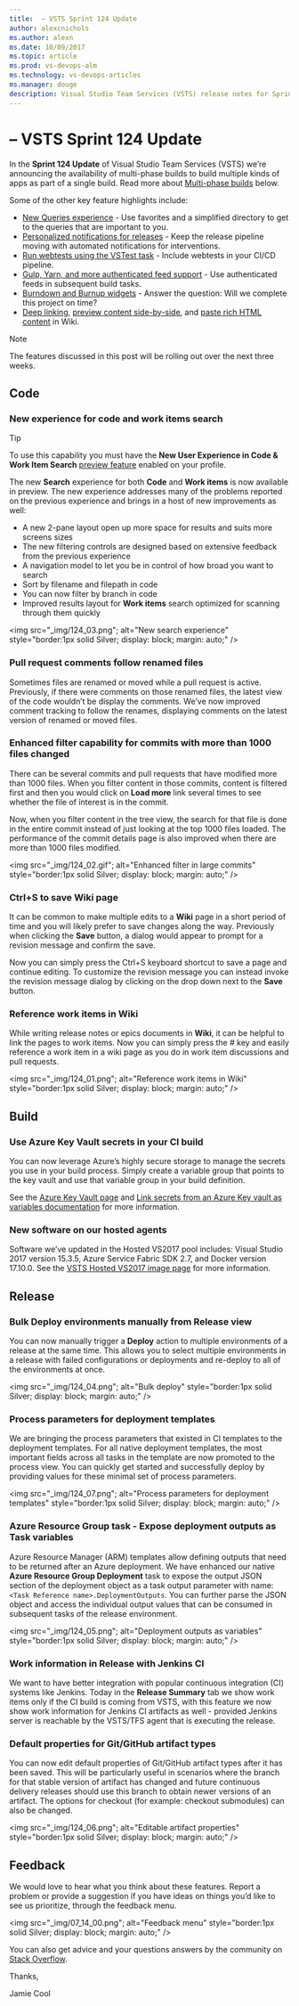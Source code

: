 ```yaml
---
title:  – VSTS Sprint 124 Update
author: alexcnichols
ms.author: alexn
ms.date: 10/09/2017
ms.topic: article
ms.prod: vs-devops-alm
ms.technology: vs-devops-articles
ms.manager: douge
description: Visual Studio Team Services (VSTS) release notes for Sprint 124 Update on October 9, 2017.
---
```


#  – VSTS Sprint 124 Update

In the **Sprint 124 Update** of Visual Studio Team Services (VSTS) we’re announcing the availability of multi-phase builds to build multiple kinds of apps as part of a single build. Read more about [Multi-phase builds](#multi-phase-builds) below.

Some of the other key feature highlights include:

* [New Queries experience](#new-queries-experience) - Use favorites and a simplified directory to get to the queries that are important to you.
* [Personalized notifications for releases](#personalized-notifications-for-releases) - Keep the release pipeline moving with automated notifications for interventions.
* [Run webtests using the VSTest task](#run-webtests-using-the-vstest-task) - Include webtests in your CI/CD pipeline.
* [Gulp, Yarn, and more authenticated feed support](#gulp-yarn-and-more-authenticated-feed-support) - Use authenticated feeds in subsequent build tasks.
* [Burndown and Burnup widgets](#burndown-and-burnup-widgets) - Answer the question: Will we complete this project on time?
* [Deep linking](#wiki-page-deep-linking), [preview content side-by-side](#preview-content-as-you-edit-wiki-pages), and [paste rich HTML content](#paste-rich-content-as-html) in Wiki.

> [!NOTE]
> The features discussed in this post will be rolling out over the next three weeks.

## Code

### New experience for code and work items search

> [!TIP]
> To use this capability you must have the **New User Experience in Code & Work Item Search** [preview feature](https://www.visualstudio.com/docs/collaborate/preview-features) enabled on your profile.

The new **Search** experience for both **Code** and **Work items** is now available in preview. The new experience addresses many of the problems reported on the previous experience and brings in a host of new improvements as well:

* A new 2-pane layout open up more space for results and suits more screens sizes
* The new filtering controls are designed based on extensive feedback from the previous experience
* A navigation model to let you be in control of how broad you want to search
* Sort by filename and filepath in code
* You can now filter by branch in code
* Improved results layout for **Work items** search optimized for scanning through them quickly

<img src="_img/124_03.png"; alt="New search experience" style="border:1px solid Silver; display: block; margin: auto;" />

### Pull request comments follow renamed files

Sometimes files are renamed or moved while a pull request is active. Previously, if there were comments on those renamed files, the latest view of the code wouldn’t be display the comments. We’ve now improved comment tracking to follow the renames, displaying comments on the latest version of renamed or moved files.

### Enhanced filter capability for commits with more than 1000 files changed

There can be several commits and pull requests that have modified more than 1000 files. When you filter content in those commits, content is filtered first and then you would click on **Load more** link several times to see whether the file of interest is in the commit.

Now, when you filter content in the tree view, the search for that file is done in the entire commit instead of just looking at the top 1000 files loaded. The performance of the commit details page is also improved when there are more than 1000 files modified.

<img src="_img/124_02.gif"; alt="Enhanced filter in large commits" style="border:1px solid Silver; display: block; margin: auto;" />

### Ctrl+S to save Wiki page

It can be common to make multiple edits to a **Wiki** page in a short period of time and you will likely prefer to save changes along the way. Previously when clicking the **Save** button, a dialog would appear to prompt for a revision message and confirm the save.

Now you can simply press the Ctrl+S keyboard shortcut to save a page and continue editing. To customize the revision message you can instead invoke the revision message dialog by clicking on the drop down next to the **Save** button.

### Reference work items in Wiki

While writing release notes or epics documents in **Wiki**, it can be helpful to link the pages to work items. Now you can simply press the # key and easily reference a work item in a wiki page as you do in work item discussions and pull requests.

<img src="_img/124_01.png"; alt="Reference work items in Wiki" style="border:1px solid Silver; display: block; margin: auto;" />

## Build

### Use Azure Key Vault secrets in your CI build

You can now leverage Azure’s highly secure storage to manage the secrets you use in your build process. Simply create a variable group that points to the key vault and use that variable group in your build definition.

See the [Azure Key Vault page](https://azure.microsoft.com/en-us/services/key-vault/) and [Link secrets from an Azure Key vault as variables documentation](https://docs.microsoft.com/en-us/vsts/build-release/concepts/library/variable-groups) for more information.

### New software on our hosted agents

Software we’ve updated in the Hosted VS2017 pool includes: Visual Studio 2017 version 15.3.5, Azure Service Fabric SDK 2.7, and Docker version 17.10.0. See the [VSTS Hosted VS2017 image page](https://go.microsoft.com/fwlink/?linkid=859172) for more information.

## Release

### Bulk Deploy environments manually from Release view

You can now manually trigger a **Deploy** action to multiple environments of a release at the same time. This allows you to select multiple environments in a release with failed configurations or deployments and re-deploy to all of the environments at once.

<img src="_img/124_04.png"; alt="Bulk deploy" style="border:1px solid Silver; display: block; margin: auto;" />

### Process parameters for deployment templates

We are bringing the process parameters that existed in CI templates to the deployment templates. For all native deployment templates, the most important fields across all tasks in the template are now promoted to the process view. You can quickly get started and successfully deploy by providing values for these minimal set of process parameters.

<img src="_img/124_07.png"; alt="Process parameters for deployment templates" style="border:1px solid Silver; display: block; margin: auto;" />

### Azure Resource Group task - Expose deployment outputs as Task variables

Azure Resource Manager (ARM) templates allow defining outputs that need to be returned after an Azure deployment. We have enhanced our native **Azure Resource Group Deployment** task to expose the output JSON section of the deployment object as a task output parameter with name: `<Task Reference name>.DeploymentOutputs`. You can further parse the JSON object and access the individual output values that can be consumed in subsequent tasks of the release environment.

<img src="_img/124_05.png"; alt="Deployment outputs as variables" style="border:1px solid Silver; display: block; margin: auto;" />

### Work information in Release with Jenkins CI

We want to have better integration with popular continuous integration (CI) systems like Jenkins. Today in the **Release Summary** tab we show work items only if the CI build is coming from VSTS, with this feature we now show work information for Jenkins CI artifacts as well - provided Jenkins server is reachable by the VSTS/TFS agent that is executing the release.

### Default properties for Git/GitHub artifact types

You can now edit default properties of Git/GitHub artifact types after it has been saved. This will be particularly useful in scenarios where the branch for that stable version of artifact has changed and future continuous delivery releases should use this branch to obtain newer versions of an artifact. The options for checkout (for example: checkout submodules) can also be changed.

<img src="_img/124_06.png"; alt="Editable artifact properties" style="border:1px solid Silver; display: block; margin: auto;" />

## Feedback

We would love to hear what you think about these features. Report a problem or provide a suggestion if you have ideas on things you’d like to see us prioritize, through the feedback menu.

<img src="_img/07_14_00.png"; alt="Feedback menu" style="border:1px solid Silver; display: block; margin: auto;" />

You can also get advice and your questions answers by the community on [Stack Overflow](https://stackoverflow.com/questions/tagged/vsts).

Thanks,

Jamie Cool